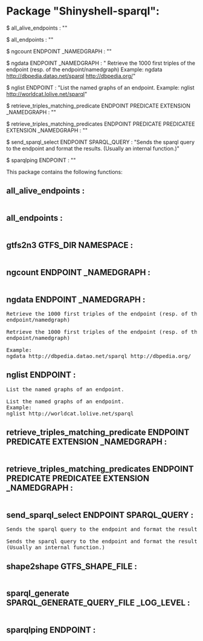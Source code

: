 # Package "Shinyshell-sparql":


$ all_alive_endpoints  : ""

$ all_endpoints  : ""

$ ngcount ENDPOINT _NAMEDGRAPH : ""

$ ngdata ENDPOINT _NAMEDGRAPH : " Retrieve the 1000 first triples of the endpoint (resp. of the endpoint/namedgraph) Example: ngdata http://dbpedia.datao.net/sparql http://dbpedia.org/"

$ nglist ENDPOINT : "List the named graphs of an endpoint. Example: nglist http://worldcat.lolive.net/sparql"

$ retrieve_triples_matching_predicate ENDPOINT PREDICATE EXTENSION _NAMEDGRAPH : ""

$ retrieve_triples_matching_predicates ENDPOINT PREDICATE PREDICATEE EXTENSION _NAMEDGRAPH : ""

$ send_sparql_select ENDPOINT SPARQL_QUERY : "Sends the sparql query to the endpoint and format the results. (Usually an internal function.)"

$ sparqlping ENDPOINT  : ""


This package contains the following functions:


## all_alive_endpoints  :

<pre>
</pre>


## all_endpoints  :

<pre>
</pre>


## gtfs2n3 GTFS_DIR NAMESPACE :

<pre>
</pre>


## ngcount ENDPOINT _NAMEDGRAPH :

<pre>
</pre>


## ngdata ENDPOINT _NAMEDGRAPH :

<pre>
Retrieve the 1000 first triples of the endpoint (resp. of the
endpoint/namedgraph)

Retrieve the 1000 first triples of the endpoint (resp. of the
endpoint/namedgraph)

Example:
ngdata http://dbpedia.datao.net/sparql http://dbpedia.org/
</pre>


## nglist ENDPOINT :

<pre>
List the named graphs of an endpoint.

List the named graphs of an endpoint.
Example:
nglist http://worldcat.lolive.net/sparql
</pre>


## retrieve_triples_matching_predicate ENDPOINT PREDICATE EXTENSION _NAMEDGRAPH :

<pre>
</pre>


## retrieve_triples_matching_predicates ENDPOINT PREDICATE PREDICATEE EXTENSION _NAMEDGRAPH :

<pre>
</pre>


## send_sparql_select ENDPOINT SPARQL_QUERY :

<pre>
Sends the sparql query to the endpoint and format the results.

Sends the sparql query to the endpoint and format the results.
(Usually an internal function.)
</pre>


## shape2shape GTFS_SHAPE_FILE :

<pre>
</pre>


## sparql_generate SPARQL_GENERATE_QUERY_FILE _LOG_LEVEL :

<pre>
</pre>


## sparqlping ENDPOINT  :

<pre>
</pre>

